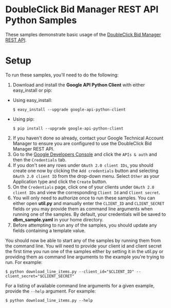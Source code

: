 DoubleClick Bid Manager REST API Python Samples
=======================================================
These samples demonstrate basic usage of the
[DoubleClick Bid Manager REST API](https://developers.google.com/bid-manager/).

Setup
=======================================================
To run these samples, you'll need to do the following:

1. Download and install the **Google API Python Client** with either
   easy_install or pip:

  * Using easy_install:

      ```
      $ easy_install --upgrade google-api-python-client
      ```

  * Using pip:

      ```
      $ pip install --upgrade google-api-python-client
      ```

2. If you haven't done so already, contact your Google Technical Account
  Manager to ensure you are configured to use the DoubleClick Bid Manager REST
  API.
3. Go to the [Google Developers Console](https://console.developers.google.com/)
  and click the `APIs & auth` and then the `Credentials` tab.
4. If you don't see any rows under `OAuth 2.0 client IDs`, you should create
  one now by clicking the `Add credentials` button and selecting
  `OAuth 2.0 client ID` from the drop-down menu. Select `Other` as your
  Application type and click the `Create` button.
5. On the `Credentials` page, click one of your clients under
  `OAuth 2.0 client IDs` and view the corresponding `Client Id` and
  `Client secret`.
6. You will only need to authorize once to run these samples. You can either
  open **util.py** and manually enter the `CLIENT_ID` and `CLIENT_SECRET`
  fields or you may provide them as command line arguments when running one
  of the samples. By default, your credentials will be saved to
  **dbm_sample.yaml** in your home directory.
9. Before attempting to run any of the samples, you should update any fields
  containing a template value.

You should now be able to start any of the samples by running them from the
command line. You will need to provide your client id and client secret the
first time you run one of the samples either by setting it in the util.py or
providing them as command line arguments to the example you're trying to run.
For example:

```
$ python download_line_items.py --client_id="$CLIENT_ID" --client_secret="$CLIENT_SECRET"
```

For a listing of available command line arguments for a given example, provide
the `--help` argument. For example:

```
$ python download_line_items.py --help
```
